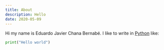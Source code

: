 ```yaml
---
title: About
description: Hello
date: 2020-05-09
---
```


Hi my name is Eduardo Javier Chana Bernabé.
I like to write in
[Python](https://python.org/)
like:

```python
print("Hello world")
```


